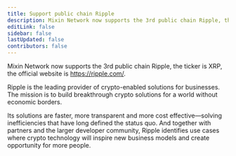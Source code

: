 ```yaml
---
title: Support public chain Ripple
description: Mixin Network now supports the 3rd public chain Ripple, the ticker is XRP.
editLink: false
sidebar: false
lastUpdated: false
contributors: false
---
```


Mixin Network now supports the 3rd public chain Ripple, the ticker is XRP, the official website is https://ripple.com/.

Ripple is the leading provider of crypto-enabled solutions for businesses. The mission is to build breakthrough crypto solutions for a world without economic borders.

Its solutions are faster, more transparent and more cost effective—solving inefficiencies that have long defined the status quo. And together with partners and the larger developer community, Ripple identifies use cases where crypto technology will inspire new business models and create opportunity for more people.